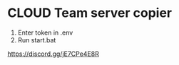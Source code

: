 # CLOUD Team server copier

1. Enter token in .env
2. Run start.bat


https://discord.gg/jE7CPe4E8R
